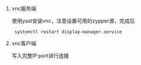 1. vnc服务端

   使用yast安装vnc，注意设置可用的zypper源，完成后

   ```
    systemctl restart display-manager.service
   ```

2. vnc客户端

   写入完整IP:port进行连接